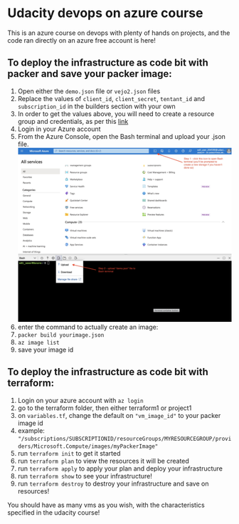 # Udacity devops on azure course

This is an azure course on devops with plenty of hands on projects, and the code ran directly on an azure free account is here!


## To deploy the infrastructure as code bit with packer and save your packer image:
1. Open either the `demo.json` file or `vejo2.json` files
2. Replace the values of `client_id`, `client_secret`, `tentant_id` and `subscription_id` in the builders section with your own
3. In order to get the values above, you will need to create a resource group and credentials, as per this [link](https://learn.microsoft.com/pt-br/azure/virtual-machines/linux/build-image-with-packer)
4. Login in your Azure account
5. From the Azure Console, open the Bash terminal and upload your .json file.
![upload](bash-upload.jpeg)
6. enter the command to actually create an image:
7. `packer build yourimage.json`
8. `az image list`
9. save your image id

## To deploy the infrastructure as code bit with terraform:
1. Login on your azure account with `az login`
2. go to the terraform folder, then either terraform1 or project1
3. on `variables.tf`, change the default on `"vm_image_id"` to your packer image id
4. example: `"/subscriptions/SUBSCRIPTIONID/resourceGroups/MYRESOURCEGROUP/providers/Microsoft.Compute/images/myPackerImage"`
5. run `terraform init` to get it started
6. run `terraform plan` to view the resources it will be created
7. run `terraform apply` to apply your plan and deploy your infrastructure
8. run `terraform show` to see your infrastructure!
9. run `terraform destroy` to destroy your infrastructure and save on resources!

You should have as many vms as you wish, with the characteristics specified in the udacity course!